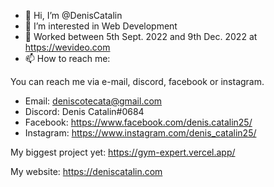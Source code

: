 - 👋 Hi, I’m @DenisCatalin
- 👀 I’m interested in Web Development
- 💼 Worked between 5th Sept. 2022 and 9th Dec. 2022 at https://wevideo.com
- 📫 How to reach me: 

You can reach me via e-mail, discord, facebook or instagram.

- Email: deniscotecata@gmail.com
- Discord: Denis Catalin#0684
- Facebook: https://www.facebook.com/denis.catalin25/
- Instagram: https://www.instagram.com/denis_catalin25/

My biggest project yet: https://gym-expert.vercel.app/

My website: https://deniscatalin.com

<!---
DenisCatalin/DenisCatalin is a ✨ special ✨ repository because its `README.md` (this file) appears on your GitHub profile.
You can click the Preview link to take a look at your changes.
--->
